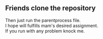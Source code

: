 ## Friends clone the repository
Then just run the parentprocess file.<br>
I hope will fulfills mam's desired assignment.<br>
If you run with any problem knock me.
